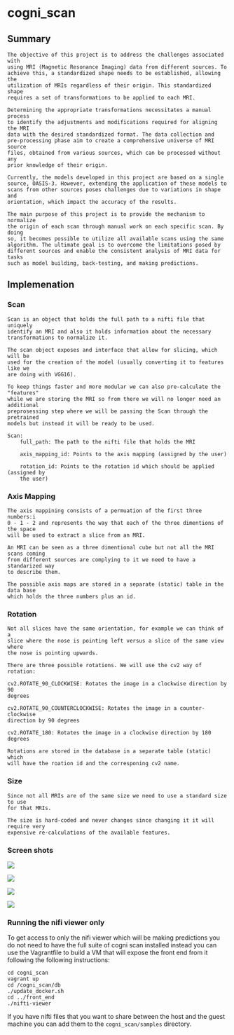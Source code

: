 # cogni_scan

## Summary

    The objective of this project is to address the challenges associated with
    using MRI (Magnetic Resonance Imaging) data from different sources. To
    achieve this, a standardized shape needs to be established, allowing the
    utilization of MRIs regardless of their origin. This standardized shape
    requires a set of transformations to be applied to each MRI.

    Determining the appropriate transformations necessitates a manual process
    to identify the adjustments and modifications required for aligning the MRI
    data with the desired standardized format. The data collection and
    pre-processing phase aim to create a comprehensive universe of MRI source
    files, obtained from various sources, which can be processed without any
    prior knowledge of their origin.

    Currently, the models developed in this project are based on a single
    source, OASIS-3. However, extending the application of these models to
    scans from other sources poses challenges due to variations in shape and
    orientation, which impact the accuracy of the results.

    The main purpose of this project is to provide the mechanism to normalize
    the origin of each scan through manual work on each specific scan. By doing
    so, it becomes possible to utilize all available scans using the same
    algorithm. The ultimate goal is to overcome the limitations posed by
    different sources and enable the consistent analysis of MRI data for tasks
    such as model building, back-testing, and making predictions.

## Implemenation 

### Scan

    Scan is an object that holds the full path to a nifti file that uniquely
    identify an MRI and also it holds information about the necessary
    transformations to normalize it. 

    The scan object exposes and interface that allow for slicing, which will be
    used for the creation of the model (usually converting it to features like we
    are doing with VGG16).

    To keep things faster and more modular we can also pre-calculate the "features"
    while we are storing the MRI so from there we will no longer need an additional
    preprosessing step where we will be passing the Scan through the pretrained
    models but instead it will be ready to be used.

    Scan:
        full_path: The path to the nifti file that holds the MRI

        axis_mapping_id: Points to the axis mapping (assigned by the user)

        rotation_id: Points to the rotation id which should be applied (assigned by
        the user)


### Axis Mapping

    The axis mappining consists of a permuation of the first three numbers:i
    0 - 1 - 2 and represents the way that each of the three dimentions of the space
    will be used to extract a slice from an MRI.

    An MRI can be seen as a three dimentional cube but not all the MRI scans coming
    from different sources are complying to it we need to have a standarized way
    to describe them.

    The possible axis maps are stored in a separate (static) table in the data base
    which holds the three numbers plus an id.

### Rotation

    Not all slices have the same orientation, for example we can think of a
    slice where the nose is pointing left versus a slice of the same view where
    the nose is pointing upwards.

    There are three possible rotations. We will use the cv2 way of rotation:

    cv2.ROTATE_90_CLOCKWISE: Rotates the image in a clockwise direction by 90
    degrees 

    cv2.ROTATE_90_COUNTERCLOCKWISE: Rotates the image in a counter-clockwise
    direction by 90 degrees 

    cv2.ROTATE_180: Rotates the image in a clockwise direction by 180 degrees

    Rotations are stored in the database in a separate table (static) which
    will have the roation id and the corresponing cv2 name.


### Size

    Since not all MRIs are of the same size we need to use a standard size to use
    for that MRIs.

    The size is hard-coded and never changes since changing it it will require very
    expensive re-calculations of the available features. 

### Screen shots

![](nifti-viewer.png)

![](mri-model-viewer.png)

![](model-stats.png)

![](data-creator.png)

### Running the nifi viewer only

To get access to only the nifi viewer which will be making predictions you do 
not need to have the full suite of cogni scan installed instead you can use the
Vagrantfile to build a VM that will expose the front end from it following the
following instructions:

```
cd cogni_scan
vagrant up
cd /cogni_scan/db
./update_docker.sh
cd ../front_end
./nifti-viewer
```

If you have nifti files that you want to share between the host and the guest
machine you can add them to the `cogni_scan/samples` directory.
